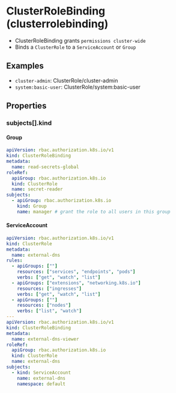 # ClusterRoleBinding (clusterrolebinding)

- ClusterRoleBinding grants `permissions cluster-wide`
- Binds a `ClusterRole` to a `ServiceAccount` or `Group`

## Examples

- `cluster-admin`: ClusterRole/cluster-admin
- `system:basic-user`: ClusterRole/system:basic-user

## Properties

### subjects[].kind

#### Group

```yaml
apiVersion: rbac.authorization.k8s.io/v1
kind: ClusterRoleBinding
metadata:
  name: read-secrets-global
roleRef:
  apiGroup: rbac.authorization.k8s.io
  kind: ClusterRole
  name: secret-reader
subjects:
  - apiGroup: rbac.authorization.k8s.io
    kind: Group
    name: manager # grant the role to all users in this group
```

#### ServiceAccount

```yaml
apiVersion: rbac.authorization.k8s.io/v1
kind: ClusterRole
metadata:
  name: external-dns
rules:
  - apiGroups: [""]
    resources: ["services", "endpoints", "pods"]
    verbs: ["get", "watch", "list"]
  - apiGroups: ["extensions", "networking.k8s.io"]
    resources: ["ingresses"]
    verbs: ["get", "watch", "list"]
  - apiGroups: [""]
    resources: ["nodes"]
    verbs: ["list", "watch"]
---
apiVersion: rbac.authorization.k8s.io/v1
kind: ClusterRoleBinding
metadata:
  name: external-dns-viewer
roleRef:
  apiGroup: rbac.authorization.k8s.io
  kind: ClusterRole
  name: external-dns
subjects:
  - kind: ServiceAccount
    name: external-dns
    namespace: default
```
